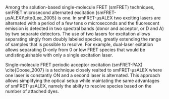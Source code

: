 Among the solution-based single-molecule FRET (smFRET)
techniques, smFRET microsecond alternated excitation (smFRET-μsALEX)\cite{Lee_2005} is one. In smFRET-μsALEX two exciting lasers are alternated with a
period of a few tens o microseconds and the fluorescent emission is
detected in two spectral bands (donor and acceptor, or D and A) by two 
separate detectors. The use of two lasers for excitation allows separating singly from doubly labeled species, greatly extending the range of samples that is possible to resolve. For example, dual-laser exitation allows separating D-only from 0 or low FRET species that would be undistinguishable with only a single excitation laser.

Single-molecule FRET periodic acceptor excitation (smFRET-PAX) \cite{Doose_2007} is a technique closely realted to smFRET-μsALEX where one laser is constantly ON and a second laser is alternated. This approach allows simplifying the optical
setup while maintating the same advantages of smFRET-μsALEX, namely the abilty
to resolve species based on the number of attached dyes.